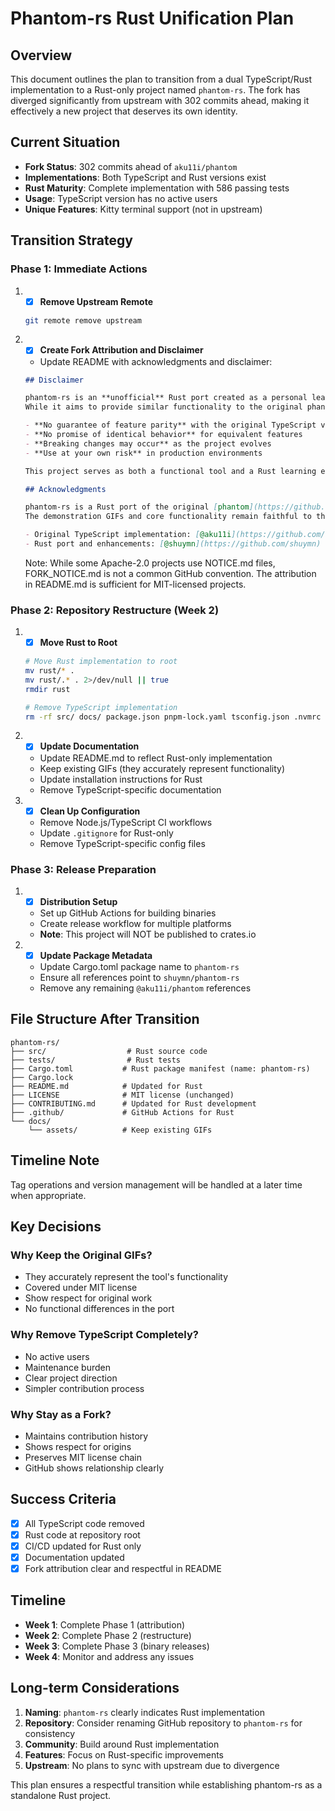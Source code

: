 # Phantom-rs Rust Unification Plan

## Overview

This document outlines the plan to transition from a dual TypeScript/Rust implementation to a Rust-only project named `phantom-rs`. The fork has diverged significantly from upstream with 302 commits ahead, making it effectively a new project that deserves its own identity.

## Current Situation

- **Fork Status**: 302 commits ahead of `aku11i/phantom`
- **Implementations**: Both TypeScript and Rust versions exist
- **Rust Maturity**: Complete implementation with 586 passing tests
- **Usage**: TypeScript version has no active users
- **Unique Features**: Kitty terminal support (not in upstream)

## Transition Strategy

### Phase 1: Immediate Actions

1. -[x] **Remove Upstream Remote**
   ```bash
   git remote remove upstream
   ```

2. -[x] **Create Fork Attribution and Disclaimer**
   - Update README with acknowledgments and disclaimer:
   ```markdown
   ## Disclaimer
   
   phantom-rs is an **unofficial** Rust port created as a personal learning project. 
   While it aims to provide similar functionality to the original phantom:
   
   - **No guarantee of feature parity** with the original TypeScript version
   - **No promise of identical behavior** for equivalent features
   - **Breaking changes may occur** as the project evolves
   - **Use at your own risk** in production environments
   
   This project serves as both a functional tool and a Rust learning exercise.
   
   ## Acknowledgments
   
   phantom-rs is a Rust port of the original [phantom](https://github.com/aku11i/phantom) by @aku11i.
   The demonstration GIFs and core functionality remain faithful to the original implementation.
   
   - Original TypeScript implementation: [@aku11i](https://github.com/aku11i)
   - Rust port and enhancements: [@shuymn](https://github.com/shuymn)
   ```
   
   Note: While some Apache-2.0 projects use NOTICE.md files, FORK_NOTICE.md is not a common GitHub convention. The attribution in README.md is sufficient for MIT-licensed projects.

### Phase 2: Repository Restructure (Week 2)

1. -[x] **Move Rust to Root**
   ```bash
   # Move Rust implementation to root
   mv rust/* .
   mv rust/.* . 2>/dev/null || true
   rmdir rust
   
   # Remove TypeScript implementation
   rm -rf src/ docs/ package.json pnpm-lock.yaml tsconfig.json .nvmrc build.mjs
   ```

2. -[x] **Update Documentation**
   - Update README.md to reflect Rust-only implementation
   - Keep existing GIFs (they accurately represent functionality)
   - Update installation instructions for Rust
   - Remove TypeScript-specific documentation

3. -[x] **Clean Up Configuration**
   - Remove Node.js/TypeScript CI workflows
   - Update `.gitignore` for Rust-only
   - Remove TypeScript-specific config files

### Phase 3: Release Preparation

1. -[x] **Distribution Setup**
   - Set up GitHub Actions for building binaries
   - Create release workflow for multiple platforms
   - **Note**: This project will NOT be published to crates.io

2. -[x] **Update Package Metadata**
   - Update Cargo.toml package name to `phantom-rs`
   - Ensure all references point to `shuymn/phantom-rs`
   - Remove any remaining `@aku11i/phantom` references

## File Structure After Transition

```
phantom-rs/
├── src/                  # Rust source code
├── tests/                # Rust tests
├── Cargo.toml           # Rust package manifest (name: phantom-rs)
├── Cargo.lock          
├── README.md            # Updated for Rust
├── LICENSE              # MIT license (unchanged)
├── CONTRIBUTING.md      # Updated for Rust development
├── .github/             # GitHub Actions for Rust
└── docs/
    └── assets/          # Keep existing GIFs
```

## Timeline Note

Tag operations and version management will be handled at a later time when appropriate.

## Key Decisions

### Why Keep the Original GIFs?
- They accurately represent the tool's functionality
- Covered under MIT license
- Show respect for original work
- No functional differences in the port

### Why Remove TypeScript Completely?
- No active users
- Maintenance burden
- Clear project direction
- Simpler contribution process

### Why Stay as a Fork?
- Maintains contribution history
- Shows respect for origins
- Preserves MIT license chain
- GitHub shows relationship clearly

## Success Criteria

- [x] All TypeScript code removed
- [x] Rust code at repository root
- [x] CI/CD updated for Rust only
- [x] Documentation updated
- [x] Fork attribution clear and respectful in README

## Timeline

- **Week 1**: Complete Phase 1 (attribution)
- **Week 2**: Complete Phase 2 (restructure)
- **Week 3**: Complete Phase 3 (binary releases)
- **Week 4**: Monitor and address any issues

## Long-term Considerations

1. **Naming**: `phantom-rs` clearly indicates Rust implementation
2. **Repository**: Consider renaming GitHub repository to `phantom-rs` for consistency
3. **Community**: Build around Rust implementation
4. **Features**: Focus on Rust-specific improvements
5. **Upstream**: No plans to sync with upstream due to divergence

This plan ensures a respectful transition while establishing phantom-rs as a standalone Rust project.